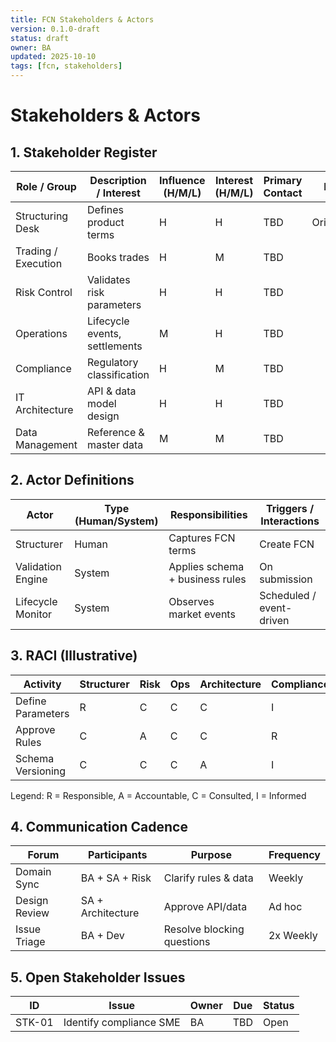 ```yaml
---
title: FCN Stakeholders & Actors
version: 0.1.0-draft
status: draft
owner: BA
updated: 2025-10-10
tags: [fcn, stakeholders]
---
```


# Stakeholders & Actors

## 1. Stakeholder Register
| Role / Group | Description / Interest | Influence (H/M/L) | Interest (H/M/L) | Primary Contact | Notes |
|--------------|-----------------------|-------------------|------------------|-----------------|-------|
| Structuring Desk | Defines product terms | H | H | TBD | Originators |
| Trading / Execution | Books trades | H | M | TBD | |
| Risk Control | Validates risk parameters | H | H | TBD | |
| Operations | Lifecycle events, settlements | M | H | TBD | |
| Compliance | Regulatory classification | H | M | TBD | |
| IT Architecture | API & data model design | H | H | TBD | |
| Data Management | Reference & master data | M | M | TBD | |

## 2. Actor Definitions
| Actor | Type (Human/System) | Responsibilities | Triggers / Interactions |
|-------|---------------------|------------------|-------------------------|
| Structurer | Human | Captures FCN terms | Create FCN |
| Validation Engine | System | Applies schema + business rules | On submission |
| Lifecycle Monitor | System | Observes market events | Scheduled / event-driven |

## 3. RACI (Illustrative)
| Activity | Structurer | Risk | Ops | Architecture | Compliance |
|----------|-----------|------|-----|-------------|-----------|
| Define Parameters | R | C | C | C | I |
| Approve Rules | C | A | C | C | R |
| Schema Versioning | C | C | C | A | I |

Legend: R = Responsible, A = Accountable, C = Consulted, I = Informed

## 4. Communication Cadence
| Forum | Participants | Purpose | Frequency |
|-------|-------------|---------|-----------|
| Domain Sync | BA + SA + Risk | Clarify rules & data | Weekly |
| Design Review | SA + Architecture | Approve API/data | Ad hoc |
| Issue Triage | BA + Dev | Resolve blocking questions | 2x Weekly |

## 5. Open Stakeholder Issues
| ID | Issue | Owner | Due | Status |
|----|-------|-------|-----|--------|
| STK-01 | Identify compliance SME | BA | TBD | Open |